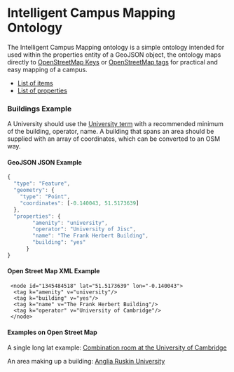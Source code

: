 # Intelligent Campus Mapping Ontology

The Intelligent Campus Mapping ontology is a simple ontology intended for used within the properties entity of a GeoJSON object, the ontology maps directly to [OpenStreetMap Keys](https://wiki.openstreetmap.org/wiki/Keys) or [OpenStreetMap tags](https://wiki.openstreetmap.org/wiki/Tags) for practical and easy mapping of a campus.

- [List of items](./items.md)
- [List of properties](./properties.md)


### Buildings Example

A University should use the [University term](items.md#university) with a recommended minimum of the building, operator, name. A building that spans an area should be supplied with an array of coordinates, which can be converted to an OSM way.

#### GeoJSON JSON Example

``` Javascript
{
  "type": "Feature",
  "geometry": {
    "type": "Point",
    "coordinates": [-0.140043, 51.5173639]
  },
  "properties": {
        "amenity": "university",
        "operator": "University of Jisc",
        "name": "The Frank Herbert Building",
        "building": "yes"
      }
}
```

#### Open Street Map XML Example

```
 <node id="1345484518" lat="51.5173639" lon="-0.140043">
  <tag k="amenity" v="university"/>
  <tag k="building" v="yes"/>
  <tag k="name" v="The Frank Herbert Building"/>
  <tag k="operator" v="University of Cambridge"/>
 </node>
```

#### Examples on Open Street Map

A single long lat example: [Combination room at the University of Cambridge](https://www.openstreetmap.org/node/1345484518)

An area making up a building: [Anglia Ruskin University](https://www.openstreetmap.org/way/135077623)